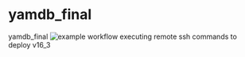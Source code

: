# yamdb_final
yamdb_final
![example workflow](https://github.com/Celin-zsv/yamdb_final/actions/workflows/yamdb_workflow.yml/badge.svg?event=push)
executing remote ssh commands to deploy v16_3